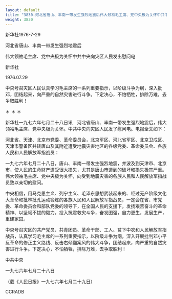 ```yaml
---
layout: default
title: "3830.河北省唐山、丰南一带发生强烈地震后伟大领袖毛主席、党中央极为关怀中共中央向灾区人民发出慰问电"
weight: 3830
---
```


新华社1976-7-29

河北省唐山、丰南一带发生强烈地震后

伟大领袖毛主席、党中央极为关怀中共中央向灾区人民发出慰问电

新华社

1976.07.29

中央号召灾区人民认真学习毛主席的一系列重要指示，以阶级斗争为纲，深入批邓，团结起来，向严重的自然灾害进行斗争。下定决心，不怕牺牲，排除万难，去争取胜利！

＊                            ＊                            ＊

新华社一九七六年七月二十八日讯　河北省唐山、丰南一带发生强烈地震后，伟大领袖毛主席、党中央极为关怀。中共中央向灾区人民发了慰问电。电报全文如下：

河北省、天津、北京市党委、革命委员会，北京军区、河北省军区、北京卫戍区、天津市警备区并转唐山及其附近遭受地震灾害地区的各级党委、革命委员会、各族人民和人民解放军指战员：

一九七六年七月二十八日，唐山、丰南一带发生强烈地震，并波及到天津市、北京市，使人民的生命财产遭受很大损失，尤其是唐山市遭到的破坏和损失极其严重。伟大领袖毛主席、党中央极为关怀，向受到地震灾害的各族人民和人民解放军指战员致以亲切的慰问。

中央相信，用马克思主义、列宁主义、毛泽东思想武装起来的、经过无产阶级文化大革命和批林批孔运动锻炼的各族人民和人民解放军指战员，一定会在省、市党委、革命委员会和部队党委的领导下，在全国人民的支援下，发扬艰苦奋斗的革命精神、以坚韧不拔的毅力，投入抗震救灾斗争，奋发图强，自力更生，发展生产，重建家园。

中央号召灾区的共产党员、共青团员、革命干部、工人、贫下中农和人民解放军指战员，认真学习毛主席的一系列重要指示，以阶级斗争为纲，深入开展批判邓小平反革命的修正主义路线、反击右倾翻案风的伟大斗争，团结起来，向严重的自然灾害进行斗争。下定决心，不怕牺牲，排除万难，去争取胜利！

中共中央

一九七六年七月二十八日

（载《人民日报》一九七六年七月二十九日）

CCRADB

